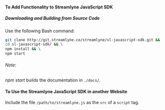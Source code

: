 #### To Add Functionality to Streamlyne JavaScript SDK

##### Downloading and Building from Source Code
Use the following Bash command:
```bash
git clone http://git.streamlyne.co/streamlyne/sl-javascript-sdk.git && \
cd sl-javascript-sdk/ && \
npm install && \
npm start
```

###### Note:
*npm start* builds the documentation in `./docs/`.

#### To Use the Streamlyne JavaScript SDK in another Website

Include the file `/path/to/streamlyne.js` as the `src` of a `script` tag.
